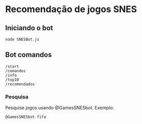 # Recomendação de jogos SNES
 
 ## Iniciando o bot
 
 ```
 node SNESBot.js
 ```

## Bot comandos

```
/start
/comandos
/info
/top10
/recomendados
```
### Pesquisa

Pesquise jogos usando @GamesSNESbot.
Exemplo:
```
@GamesSNESbot fifa
```
